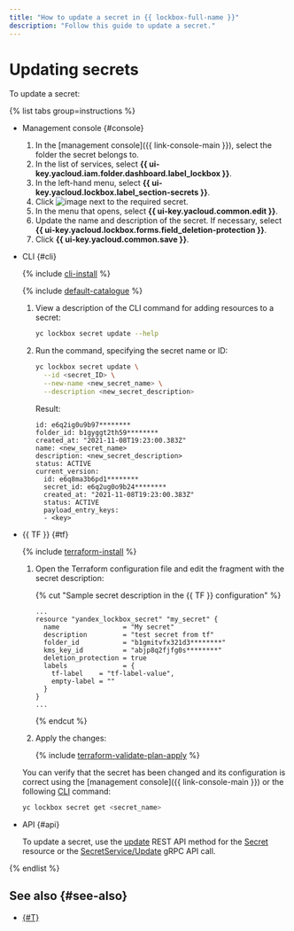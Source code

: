```yaml
---
title: "How to update a secret in {{ lockbox-full-name }}"
description: "Follow this guide to update a secret."
---
```


# Updating secrets

To update a secret:

{% list tabs group=instructions %}

- Management console {#console}

   1. In the [management console]({{ link-console-main }}), select the folder the secret belongs to.
   1. In the list of services, select **{{ ui-key.yacloud.iam.folder.dashboard.label_lockbox }}**.
   1. In the left-hand menu, select **{{ ui-key.yacloud.lockbox.label_section-secrets }}**.
   1. Click ![image](../../_assets/console-icons/ellipsis.svg) next to the required secret.
   1. In the menu that opens, select **{{ ui-key.yacloud.common.edit }}**.
   1. Update the name and description of the secret. If necessary, select **{{ ui-key.yacloud.lockbox.forms.field_deletion-protection }}**.
   1. Click **{{ ui-key.yacloud.common.save }}**.

- CLI {#cli}

   {% include [cli-install](../../_includes/cli-install.md) %}

   {% include [default-catalogue](../../_includes/default-catalogue.md) %}

   1. View a description of the CLI command for adding resources to a secret:
      ```bash
      yc lockbox secret update --help
      ```

   1. Run the command, specifying the secret name or ID:
      ```bash
      yc lockbox secret update \
        --id <secret_ID> \
        --new-name <new_secret_name> \
        --description <new_secret_description>
      ```

      Result:
      ```
      id: e6q2ig0u9b97********
      folder_id: b1gyggt2th59********
      created_at: "2021-11-08T19:23:00.383Z"
      name: <new_secret_name>
      description: <new_secret_description>
      status: ACTIVE
      current_version:
        id: e6q8ma3b6pd1********
        secret_id: e6q2ug0o9b24********
        created_at: "2021-11-08T19:23:00.383Z"
        status: ACTIVE
        payload_entry_keys:
        - <key>
      ```

- {{ TF }} {#tf}

   {% include [terraform-install](../../_includes/terraform-install.md) %}

   1. Open the Terraform configuration file and edit the fragment with the secret description:

      {% cut "Sample secret description in the {{ TF }} configuration" %}

      ```
      ...
      resource "yandex_lockbox_secret" "my_secret" {
        name                = "My secret"
        description         = "test secret from tf"
        folder_id           = "b1gmitvfx321d3********"
        kms_key_id          = "abjp8q2fjfg0s********"
        deletion_protection = true
        labels              = {
          tf-label    = "tf-label-value",
          empty-label = ""
        }
      }
      ...
      ```

      {% endcut %}

   1. Apply the changes:

      {% include [terraform-validate-plan-apply](../../_tutorials/_tutorials_includes/terraform-validate-plan-apply.md) %}

   You can verify that the secret has been changed and its configuration is correct using the [management console]({{ link-console-main }}) or the following [CLI](../../cli/quickstart.md) command:

   ```bash
   yc lockbox secret get <secret_name>
   ```

- API {#api}

   To update a secret, use the [update](../api-ref/Secret/update.md) REST API method for the [Secret](../api-ref/Secret/index.md) resource or the [SecretService/Update](../api-ref/grpc/secret_service.md#Update) gRPC API call.

{% endlist %}

## See also {#see-also}

* [{#T}](../concepts/secret.md)

